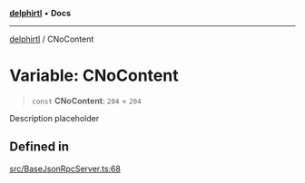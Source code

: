 [**delphirtl**](../README.md) • **Docs**

***

[delphirtl](../globals.md) / CNoContent

# Variable: CNoContent

> `const` **CNoContent**: `204` = `204`

Description placeholder

## Defined in

[src/BaseJsonRpcServer.ts:68](https://github.com/chuacw/delphirtl/blob/bc4432dcf21a33f3ebefbf5c563e6faef4faa2a1/src/BaseJsonRpcServer.ts#L68)
